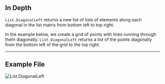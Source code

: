 ## In Depth
`List.DiagonalLeft` returns a new list of lists of elements along each diagonal in the list matrix from bottom left to top right.

In the example below, we create a grid of points with lines running through them diagonally. `List.DiagonalLeft` returns a list of the points diagonally from the bottom left of the grid to the top right.


___
## Example File

![List.DiagonalLeft](./DSCore.List.DiagonalLeft_img.jpg)
